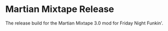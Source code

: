 # Martian Mixtape Release
 The release build for the Martian Mixtape 3.0 mod for Friday Night Funkin'.
